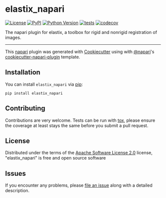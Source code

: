 # elastix_napari

[![License](https://img.shields.io/pypi/l/elastix_napari.svg?color=green)](https://github.com/SuperElastix/elastix_napari/raw/main/LICENSE)
[![PyPI](https://img.shields.io/pypi/v/elastix_napari.svg?color=green)](https://pypi.org/project/elastix_napari)
[![Python Version](https://img.shields.io/pypi/pyversions/elastix_napari.svg?color=green)](https://python.org)
[![tests](https://github.com/SuperElastix/elastix_napari/workflows/tests/badge.svg)](https://github.com/SuperElastix/elastix_napari/actions)
[![codecov](https://codecov.io/gh/SuperElastix/elastix_napari/branch/main/graph/badge.svg)](https://codecov.io/gh/SuperElastix/elastix_napari)

The napari plugin for elastix, a toolbox for rigid and nonrigid registration of images.

----------------------------------

This [napari] plugin was generated with [Cookiecutter] using with [@napari]'s [cookiecutter-napari-plugin] template.

<!--
Don't miss the full getting started guide to set up your new package:
https://github.com/napari/cookiecutter-napari-plugin#getting-started

and review the napari docs for plugin developers:
https://napari.org/docs/plugins/index.html
-->

## Installation

You can install `elastix_napari` via [pip]:

    pip install elastix_napari

## Contributing

Contributions are very welcome. Tests can be run with [tox], please ensure
the coverage at least stays the same before you submit a pull request.

## License

Distributed under the terms of the [Apache Software License 2.0] license,
"elastix_napari" is free and open source software

## Issues

If you encounter any problems, please [file an issue] along with a detailed description.

[napari]: https://github.com/napari/napari
[Cookiecutter]: https://github.com/audreyr/cookiecutter
[@napari]: https://github.com/napari
[MIT]: http://opensource.org/licenses/MIT
[BSD-3]: http://opensource.org/licenses/BSD-3-Clause
[GNU GPL v3.0]: http://www.gnu.org/licenses/gpl-3.0.txt
[GNU LGPL v3.0]: http://www.gnu.org/licenses/lgpl-3.0.txt
[Apache Software License 2.0]: http://www.apache.org/licenses/LICENSE-2.0
[Mozilla Public License 2.0]: https://www.mozilla.org/media/MPL/2.0/index.txt
[cookiecutter-napari-plugin]: https://github.com/napari/cookiecutter-napari-plugin
[file an issue]: https://github.com/SuperElastix/elastix_napari/issues
[napari]: https://github.com/napari/napari
[tox]: https://tox.readthedocs.io/en/latest/
[pip]: https://pypi.org/project/pip/
[PyPI]: https://pypi.org/
